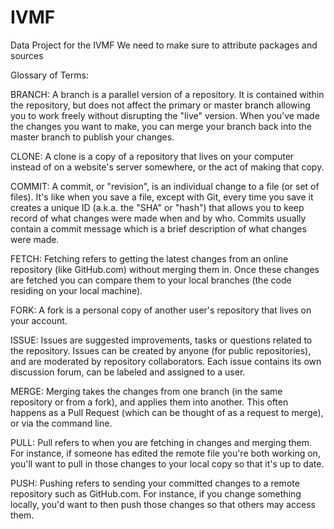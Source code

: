 # IVMF
Data Project for the IVMF
We need to make sure to attribute packages and sources 





Glossary of Terms:

BRANCH: A branch is a parallel version of a repository. It is contained within the repository, but does not affect the primary or master branch allowing you to work freely without disrupting the "live" version. When you've made the changes you want to make, you can merge your branch back into the master branch to publish your changes.

CLONE: A clone is a copy of a repository that lives on your computer instead of on a website's server somewhere, or the act of making that copy.

COMMIT: A commit, or "revision", is an individual change to a file (or set of files). It's like when you save a file, except with Git, every time you save it creates a unique ID (a.k.a. the "SHA" or "hash") that allows you to keep record of what changes were made when and by who. Commits usually contain a commit message which is a brief description of what changes were made.

FETCH: Fetching refers to getting the latest changes from an online repository (like GitHub.com) without merging them in. Once these changes are fetched you can compare them to your local branches (the code residing on your local machine).

FORK: A fork is a personal copy of another user's repository that lives on your account.

ISSUE: Issues are suggested improvements, tasks or questions related to the repository. Issues can be created by anyone (for public repositories), and are moderated by repository collaborators. Each issue contains its own discussion forum, can be labeled and assigned to a user.

MERGE: Merging takes the changes from one branch (in the same repository or from a fork), and applies them into another. This often happens as a Pull Request (which can be thought of as a request to merge), or via the command line.

PULL: Pull refers to when you are fetching in changes and merging them. For instance, if someone has edited the remote file you're both working on, you'll want to pull in those changes to your local copy so that it's up to date.

PUSH: Pushing refers to sending your committed changes to a remote repository such as GitHub.com. For instance, if you change something locally, you'd want to then push those changes so that others may access them.

